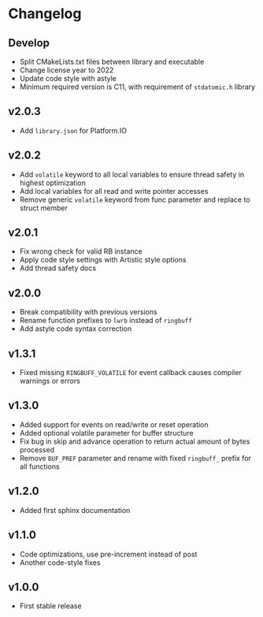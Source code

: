 # Changelog

## Develop

- Split CMakeLists.txt files between library and executable
- Change license year to 2022
- Update code style with astyle
- Minimum required version is C11, with requirement of `stdatomic.h` library

## v2.0.3

- Add `library.json` for Platform.IO

## v2.0.2

- Add `volatile` keyword to all local variables to ensure thread safety in highest optimization
- Add local variables for all read and write pointer accesses
- Remove generic `volatile` keyword from func parameter and replace to struct member

## v2.0.1

- Fix wrong check for valid RB instance
- Apply code style settings with Artistic style options
- Add thread safety docs

## v2.0.0

- Break compatibility with previous versions
- Rename function prefixes to `lwrb` instead of `ringbuff`
- Add astyle code syntax correction

## v1.3.1

- Fixed missing `RINGBUFF_VOLATILE` for event callback causes compiler warnings or errors

## v1.3.0

- Added support for events on read/write or reset operation
- Added optional volatile parameter for buffer structure
- Fix bug in skip and advance operation to return actual amount of bytes processed
- Remove `BUF_PREF` parameter and rename with fixed `ringbuff_` prefix for all functions

## v1.2.0

- Added first sphinx documentation

## v1.1.0

- Code optimizations, use pre-increment instead of post
- Another code-style fixes

## v1.0.0

- First stable release